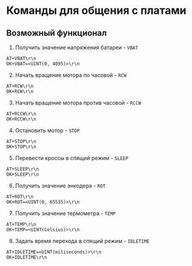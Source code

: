 # Команды для общения с платами

## Возможный функционал

1. Получить значение напряжения батареи - ``VBAT``
```
AT+VBAT\r\n
OK+VBAT=<UINT(0, 4095)>\r\n
```
2. Начать вращение мотора по часовой - ``RCW``
```
AT+RCW\r\n
OK+RCW\r\n
```
3. Начать вращение мотора против часовой - ``RCCW``
```
AT+RCCW\r\n
OK+RCCW\r\n
```
4. Остановить мотор - ``STOP``
```
AT+STOP\r\n
OK+STOP\r\n
```
5. Перевести кроссы в спящий режим - ``SLEEP``
```
AT+SLEEP\r\n
OK+SLEEP\r\n
```
6. Получить значение энкодера - ``ROT``
```
AT+ROT\r\n
OK+ROT=<UINT(0, 65535)>\r\n
```
7. Получить значение термометра - ``TEMP``
```
AT+TEMP\r\n
OK+TEMP=<UINT(Celsius)>\r\n
```
8. Задать время перехода в спящий режим - ``IDLETIME``
```
AT+IDLETIME=<UINT(miliseconds)>\r\n
OK+IDLETIME\r\n
```
